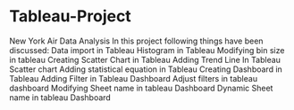 # Tableau-Project
New York Air Data Analysis
In this project following things have been discussed:
Data import in Tableau
Histogram in Tableau
Modifying bin size in tableau
Creating Scatter Chart in Tableau
Adding Trend Line In Tableau Scatter chart
Adding statistical equation in Tableau
Creating Dashboard in Tableau
Adding Filter in Tableau Dashboard
Adjust filters in tableau dashboard
Modifying Sheet name in tableau Dashboard
Dynamic Sheet name in tableau Dashboard
